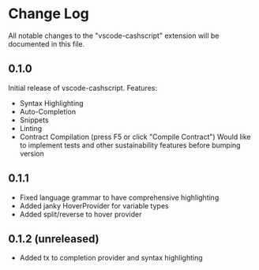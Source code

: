# Change Log

All notable changes to the "vscode-cashscript" extension will be documented in this file.

## 0.1.0
Initial release of vscode-cashscript. Features:
- Syntax Highlighting
- Auto-Completion
- Snippets
- Linting
- Contract Compilation (press F5 or click "Compile Contract")
Would like to implement tests and other sustainability features before bumping version

## 0.1.1
- Fixed language grammar to have comprehensive highlighting
- Added janky HoverProvider for variable types
- Added split/reverse to hover provider

## 0.1.2 (unreleased)
- Added tx to completion provider and syntax highlighting
